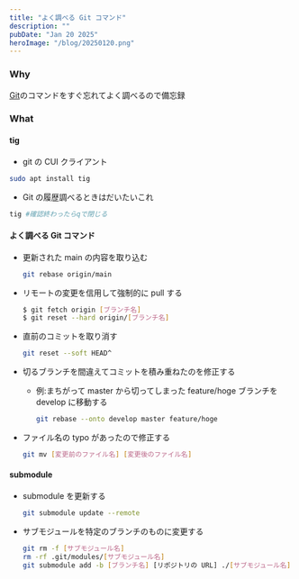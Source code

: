 ```yaml
---
title: "よく調べる Git コマンド"
description: ""
pubDate: "Jan 20 2025"
heroImage: "/blog/20250120.png"
---
```


### Why

[Git](https://git-scm.com/)のコマンドをすぐ忘れてよく調べるので備忘録

### What

#### tig

- git の CUI クライアント

```sh
sudo apt install tig
```

- Git の履歴調べるときはだいたいこれ

```sh
tig #確認終わったらqで閉じる
```

#### よく調べる Git コマンド

- 更新された main の内容を取り込む

  ```sh
  git rebase origin/main
  ```

- リモートの変更を信用して強制的に pull する

  ```sh
  $ git fetch origin [ブランチ名]
  $ git reset --hard origin/[ブランチ名]
  ```

- 直前のコミットを取り消す

  ```sh
  git reset --soft HEAD^
  ```

- 切るブランチを間違えてコミットを積み重ねたのを修正する

  - 例:まちがって master から切ってしまった feature/hoge ブランチを develop に移動する

    ```sh
    git rebase --onto develop master feature/hoge
    ```

- ファイル名の typo があったので修正する

  ```sh
  git mv [変更前のファイル名] [変更後のファイル名]
  ```

#### submodule

- submodule を更新する

  ```sh
  git submodule update --remote
  ```

- サブモジュールを特定のブランチのものに変更する

  ```sh
  git rm -f [サブモジュール名]
  rm -rf .git/modules/[サブモジュール名]
  git submodule add -b [ブランチ名] [リポジトリの URL] ./[サブモジュール名]
  ```
